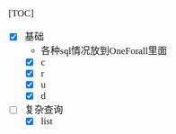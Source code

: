 <span  style="font-family: Simsun,serif; font-size: 17px; ">

[TOC]
- [x] 基础
  - 各种sql情况放到OneForall里面
  - [x] c
  - [x] r
  - [x] u
  - [x] d
- [ ] 复杂查询
    - [x] list

</span>